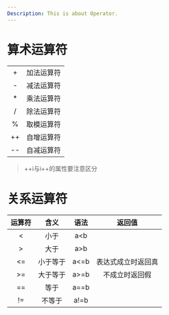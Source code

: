 ```yaml
---
Description: This is about Operator.
---
```

# 算术运算符
|||
:-:|:-:
+|加法运算符
-|减法运算符
*|乘法运算符
/|除法运算符
%|取模运算符
++|自增运算符
--|自减运算符
>++i与i++的属性要注意区分
# 关系运算符
运算符|含义|语法|返回值
:-:|:-:|:-:|:-:
<|小于|a<b|
>|大于|a>b|
<=|小于等于|a<=b|表达式成立时返回真
>=|大于等于|a>=b|不成立时返回假
==|等于|a==b|
!=|不等于|a!=b|
